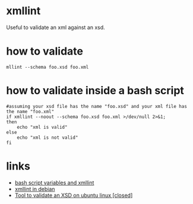 # xmllint

Useful to validate an xml against an xsd.

# how to validate

```
mllint --schema foo.xsd foo.xml
```

# how to validate inside a bash script

```
#assuming your xsd file has the name "foo.xsd" and your xml file has the name "foo.xml"
if xmllint --noout --schema foo.xsd foo.xml >/dev/null 2>&1;
then
    echo "xml is valid"
else
    echo "xml is not valid"
fi
```

# links

* [bash script variables and xmllint](https://www.experts-exchange.com/questions/28121869/bash-script-variables-and-xmllint.html)
* [xmllint in debian](https://packages.debian.org/sid/libxml2-utils)
* [Tool to validate an XSD on ubuntu linux [closed]](https://stackoverflow.com/questions/4092812/tool-to-validate-an-xsd-on-ubuntu-linux)
